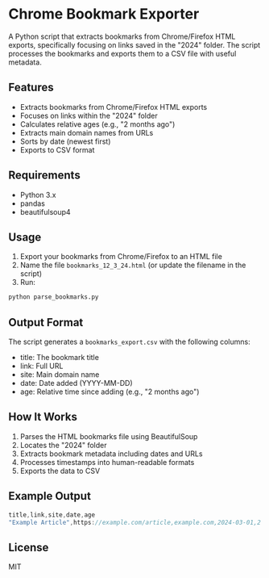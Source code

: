 # Chrome Bookmark Exporter

A Python script that extracts bookmarks from Chrome/Firefox HTML exports, specifically focusing on links saved in the "2024" folder. The script processes the bookmarks and exports them to a CSV file with useful metadata.

## Features

- Extracts bookmarks from Chrome/Firefox HTML exports
- Focuses on links within the "2024" folder
- Calculates relative ages (e.g., "2 months ago")
- Extracts main domain names from URLs
- Sorts by date (newest first)
- Exports to CSV format

## Requirements

- Python 3.x
- pandas
- beautifulsoup4

## Usage

1. Export your bookmarks from Chrome/Firefox to an HTML file
2. Name the file `bookmarks_12_3_24.html` (or update the filename in the script)
3. Run:

```bash
python parse_bookmarks.py
```

## Output Format

The script generates a `bookmarks_export.csv` with the following columns:
- title: The bookmark title
- link: Full URL
- site: Main domain name
- date: Date added (YYYY-MM-DD)
- age: Relative time since adding (e.g., "2 months ago")

## How It Works

1. Parses the HTML bookmarks file using BeautifulSoup
2. Locates the "2024" folder
3. Extracts bookmark metadata including dates and URLs
4. Processes timestamps into human-readable formats
5. Exports the data to CSV

## Example Output

```cs
title,link,site,date,age
"Example Article",https://example.com/article,example.com,2024-03-01,2 months ago
```


## License

MIT